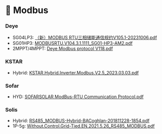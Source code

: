# 🚌 Modbus

### Deye
- SG04LP3:
[（新）MODBUS RTU三相储能通信规约V105.1-20231006.pdf](https://github.com/user-attachments/files/16798469/MODBUS.RTU.V105.1-20231006.pdf)  
- SG01HP3: 
[MODBUSRTU.V104.3.1.1111_SG01-HP3-AM2.pdf](https://github.com/user-attachments/files/16597916/MODBUSRTU.V104.3.1.1111_SG01-HP3-AM2.pdf)  
- 2MPPT/4MPPT:
[Deye Modbus protocol V118.pdf](https://github.com/user-attachments/files/16597960/Deye.Modbus.protocol.V118.pdf)  

### KSTAR
- Hybrid: [KSTAR.Hybrid.Inverter.Modbus.V2.5_2023.03.03.pdf](https://github.com/user-attachments/files/16649915/KSTAR.Hybrid.Inverter.Modbus.V2.5_2023.03.03.pdf)

### Sofar
- HYD: 
[SOFARSOLAR ModBus-RTU Communication Protocol.pdf](https://github.com/user-attachments/files/16641716/SOFARSOLAR.ModBus-RTU.Communication.Protocol.pdf)

### Solis
- Hybrid: 
[RS485_MODBUS-Hybrid-BACoghlan-201811228-1854.pdf](https://github.com/user-attachments/files/16650051/RS485_MODBUS-Hybrid-BACoghlan-201811228-1854.pdf)
- 1P-5g: [Without.Control.Grid-Tied.EN.2021.5.26_RS485_MODBUS.pdf](https://github.com/user-attachments/files/16645937/Without.Control.Grid-Tied.EN.2021.5.26_RS485_MODBUS.pdf)  
